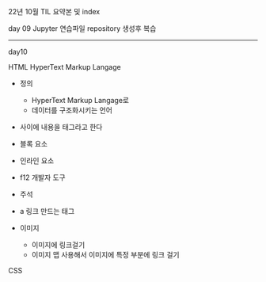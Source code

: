 22년 10월 TIL 요약본 및 index

day 09 Jupyter 연습파일 repository 생성후 복습



---

day10

HTML HyperText Markup Langage

- 정의
  - HyperText Markup Langage로
  - 데이터를 구조화시키는 언어

- <tag> 사이에 내용을 태그라고 한다
- 블록 요소
- 인라인 요소
- f12 개발자 도구
- 주석 <!---->
- a 링크 만드는 태그
- 이미지 
  - 이미지에 링크걸기
  - 이미지 맵 사용해서 이미지에 특정 부분에 링크 걸기

 CSS

